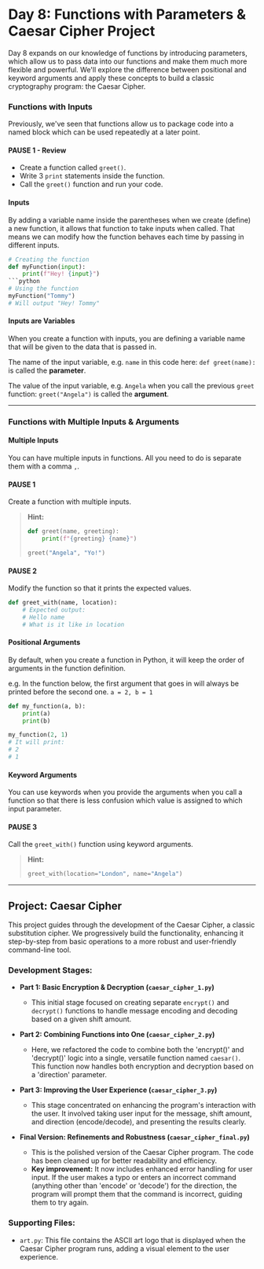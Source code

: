 # Day 8: Functions with Parameters & Caesar Cipher Project

Day 8 expands on our knowledge of functions by introducing parameters, which allow us to pass data into our functions and make them much more flexible and powerful. We'll explore the difference between positional and keyword arguments and apply these concepts to build a classic cryptography program: the Caesar Cipher.


### Functions with Inputs

Previously, we've seen that functions allow us to package code into a named block which can be used repeatedly at a later point.

#### PAUSE 1 - Review
- Create a function called `greet()`.
- Write 3 `print` statements inside the function.
- Call the `greet()` function and run your code.

#### Inputs
By adding a variable name inside the parentheses when we create (define) a new function, it allows that function to take inputs when called. That means we can modify how the function behaves each time by passing in different inputs.

```python
# Creating the function
def myFunction(input):
    print(f"Hey! {input}")
```python
# Using the function
myFunction("Tommy")
# Will output "Hey! Tommy"
```

#### Inputs are Variables
When you create a function with inputs, you are defining a variable name that will be given to the data that is passed in.

The name of the input variable, e.g. `name` in this code here: `def greet(name):` is called the **parameter**.

The value of the input variable, e.g. `Angela` when you call the previous `greet` function: `greet("Angela")` is called the **argument**.

---

### Functions with Multiple Inputs & Arguments

#### Multiple Inputs
You can have multiple inputs in functions. All you need to do is separate them with a comma `,`.

#### PAUSE 1
Create a function with multiple inputs.

> **Hint:**
> ```python
> def greet(name, greeting):
>     print(f"{greeting} {name}")
>
> greet("Angela", "Yo!")
> ```

#### PAUSE 2
Modify the function so that it prints the expected values.
```python
def greet_with(name, location):
    # Expected output:
    # Hello name
    # What is it like in location
```

#### Positional Arguments
By default, when you create a function in Python, it will keep the order of arguments in the function definition.

e.g. In the function below, the first argument that goes in will always be printed before the second one. `a = 2, b = 1`

```python
def my_function(a, b):
    print(a)
    print(b)

my_function(2, 1)
# It will print:
# 2
# 1
```

#### Keyword Arguments
You can use keywords when you provide the arguments when you call a function so that there is less confusion which value is assigned to which input parameter.

#### PAUSE 3
Call the `greet_with()` function using keyword arguments.

> **Hint:**
> ```python
> greet_with(location="London", name="Angela")
> ```

---

## Project: Caesar Cipher

This project guides through the development of the Caesar Cipher, a classic substitution cipher. We progressively build the functionality, enhancing it step-by-step from basic operations to a more robust and user-friendly command-line tool.

### Development Stages:

* **Part 1: Basic Encryption & Decryption (`caesar_cipher_1.py`)**
    * This initial stage focused on creating separate `encrypt()` and `decrypt()` functions to handle message encoding and decoding based on a given shift amount.

* **Part 2: Combining Functions into One (`caesar_cipher_2.py`)**
    * Here, we refactored the code to combine both the 'encrypt()' and 'decrypt()' logic into a single, versatile function named `caesar()`. This function now handles both encryption and decryption based on a 'direction' parameter.

* **Part 3: Improving the User Experience (`caesar_cipher_3.py`)**
    * This stage concentrated on enhancing the program's interaction with the user. It involved taking user input for the message, shift amount, and direction (encode/decode), and presenting the results clearly.

* **Final Version: Refinements and Robustness (`caesar_cipher_final.py`)**
    * This is the polished version of the Caesar Cipher program. The code has been cleaned up for better readability and efficiency.
    * **Key improvement:** It now includes enhanced error handling for user input. If the user makes a typo or enters an incorrect command (anything other than 'encode' or 'decode') for the direction, the program will prompt them that the command is incorrect, guiding them to try again.

### Supporting Files:

* `art.py`: This file contains the ASCII art logo that is displayed when the Caesar Cipher program runs, adding a visual element to the user experience.